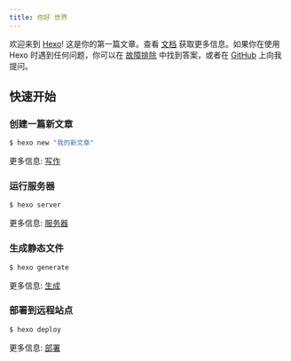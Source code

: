 ```yaml
---
title: 你好 世界
---
```

欢迎来到 [Hexo](https://hexo.io/)! 这是你的第一篇文章。查看 [文档](https://hexo.io/docs/) 获取更多信息。如果你在使用 Hexo 时遇到任何问题，你可以在 [故障排除](https://hexo.io/docs/troubleshooting.html) 中找到答案，或者在 [GitHub](https://github.com/hexojs/hexo/issues) 上向我提问。

## 快速开始

### 创建一篇新文章

``` bash
$ hexo new "我的新文章"
```

更多信息: [写作](https://hexo.io/docs/writing.html)

### 运行服务器

``` bash
$ hexo server
```

更多信息: [服务器](https://hexo.io/docs/server.html)

### 生成静态文件

``` bash
$ hexo generate
```

更多信息: [生成](https://hexo.io/docs/generating.html)

### 部署到远程站点

``` bash
$ hexo deploy
```

更多信息: [部署](https://hexo.io/docs/one-command-deployment.html)
